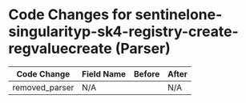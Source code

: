 # Code Changes for sentinelone-singularityp-sk4-registry-create-regvaluecreate (Parser)

| Code Change | Field Name | Before | After |
|-------------|------------|--------|-------|
| removed_parser | N/A |  | N/A |